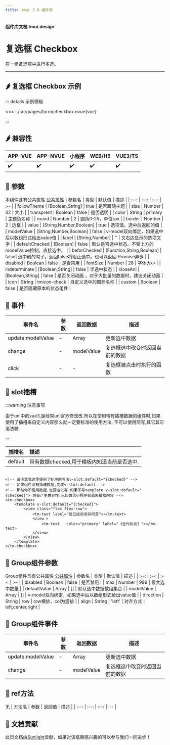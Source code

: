 ```yaml
---
title: tmui 3.0 组件库
---
```


<script setup>
import webview from '../components/mobileWebview.vue'
</script>

#### 组件库文档 tmui.design

# 复选框 Checkbox
在一组备选项中进行多选。

---

## :hot_pepper: 复选框 Checkbox 示例

<webview url="https://tmui.design/h5/#/pages/form/checkbox"></webview>

::: details 示例模板

<<< ../src/pages/form/checkbox.nvue{vue}

:::

## :hot_pepper: 兼容性

| APP-VUE | APP-NVUE | 小程序 | WEB/H5 | VUE3/TS |
| --- | --- | --- | --- | --- |
| :heavy_check_mark: | :heavy_check_mark: | :heavy_check_mark: | :heavy_check_mark: | :heavy_check_mark: |

## :seedling: 参数
本组件含有公共属性 [公共属性](/doc/spec/组件公共样式.md)
| 参数名 | 类型 | 默认值 | 描述 |
| :--: | :--: | :--: | :-- |
| followTheme | [Boolean,String] | true | 是否跟随主题 |
| size | Number | 42 | 大小 |
| transprent | Boolean | false | 是否透明 |
| color | String | primary | 主题色名称 |
| round | Number | 2 | 圆角0-25，单位rpx |
| border | Number | 2 | 边框 |
| value | [String,Number,Boolean] | true | 选项值，选中后返回的值 |
| modelValue | [String,Number,Boolean] | false | v-model双向绑定，如果选中后以数组形式给出value值 |
| label | [String,Number] | '' | 文右边显示的选项文字 |
| defaultChecked | [Boolean] | false | 默认是否选中状态。不受上方的modelValue控制，直接选中。 |
| beforChecked | [Function,String,Boolean] | false| 选中前的勾子。返回false将阻止选中。也可以返回 Promise异步 |
| disabled | Boolean | false | 是否禁用 |
| fontSize | Number | 28 | 字体大小 |
| indeterminate | [Boolean,String] | false | 半选中状态 |
| closeAni | [Boolean,String] | false | 是否关闭动画 ，对于大批量的数据时，建议关闭动画 |
| icon | String | tmicon-check | 自定义选中的图标名称 |
| custom | Boolean | false | 是否隐藏原本的状态组件 |

## :rose: 事件
| 事件名 | 参数 | 返回数据 | 描述 |
| --- | --- | --- | --- |
| update:modelValue | - | Array | 更新选中数据 |
| change | - | modelValue | 复选框选中改变时返回当前的数据 |
| click | - | - | 复选框被点击时执行的函数 |

## :corn: slot插槽

:::warning 注意事项

由于uni中的vue3,是经常uni官方修改改.所以在使用带有插槽数据的组件时,如果使用了插槽来自定义内容那么就一定要标准的使用方法,
不可以使用简写,其它其它语法糖.

:::

| 插槽名  | 描述 |
| :--: | :-- |
| default |  带有数据checked,用于模板内知道当前是否选中. |

```vue

<!-- 请注意我这里使用了标准的写法v-slot:default="{checked}" -->
<!-- 如果组件没有插槽数据,变成v-slot:default -->
<!-- 那怕你不使用数据,也要这么写.如果不写template v-slot:default="{checked}"> 将会产生兼容性,已知微信小程序会丢失插槽内容 -->
<tm-checkbox>
    <template v-slot:default="{checked}">
        <view class="flex flex-row">
            <tm-text label="我已经阅读并同意"></tm-text>
            <view >
                <tm-text   color="primary" label="《合作协议》"></tm-text>
            </view>
        </view>
    </template>
</tm-checkbox>

```

## :seedling: Group组件参数
Group组件含有公共属性 [公共属性](/doc/spec/组件公共样式.md)
| 参数名 | 类型 | 默认值 | 描述 |
| :--: | :--: | :--: | :-- |
| disabled | Boolean | false | 是否禁用 |
| max | Number | 999 | 最大选中数量 |
| defaultValue | Array | [] | 默认选中数据数组集合 |
| modelValue | Array | [] | v-model双向绑定，如果选中后以数组形式给出value值 |
| direction | String | row | row横排，col为竖排 |
| align | String | 'left'  | 对齐方式：left,center,right |

## :rose: Group组件事件
| 事件名 | 参数 | 返回数据 | 描述 |
| --- | --- | --- | --- |
| update:modelValue | - | Array | 更新选中数据 |
| change | - | modelValue | 复选框选中改变时返回当前的数据 |

## :green_salad: ref方法
无
| 方法名 | 参数 | 返回值 | 描述 |
| :--: | :--: | :--: | :-- |

## :couplekiss: 文档贡献
此页文档由[Sunlight](https://gitee.com/rzg)贡献，如果对该框架感兴趣的可以参与我们一同进步！
